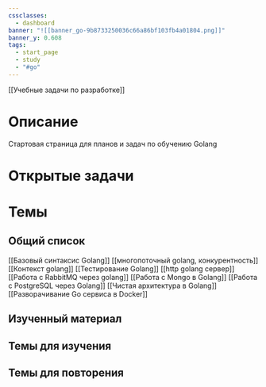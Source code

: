 ```yaml
---
cssclasses:
  - dashboard
banner: "![[banner_go-9b8733250036c66a86bf103fb4a01804.png]]"
banner_y: 0.608
tags:
  - start_page
  - study
  - "#go"
---
```

[[Учебные задачи по разработке]]
# Описание
Стартовая страница для планов и задач по обучению Golang

# Открытые задачи


# Темы

## Общий список
[[Базовый синтаксис Golang]]
[[многопоточный golang, конкурентность]]
[[Контекст golang]]
[[Тестирование Golang]]
[[http golang сервер]]
[[Работа с RabbitMQ через golang]]
[[Работа с Mongo в Golang]]
[[Работа с PostgreSQL через Golang]]
[[Чистая архитектура в Golang]]
[[Разворачивание Go сервиса в Docker]]
## Изученный материал

## Темы для изучения

## Темы для повторения


